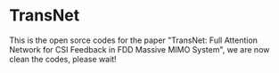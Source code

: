 # TransNet
This is the open sorce codes for the paper "TransNet: Full Attention Network for CSI Feedback in FDD Massive MIMO System", we are now clean the codes, please wait!

